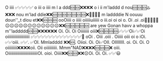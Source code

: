O iiii ✅✅✅✅✅  o iii o iiii m l a ddd🆘🆘❌❌❌❌      o i ii m'laddd d nou🆘🆘🆘♨️❌❌❌  nou m'lad ddie❌❌🆘🆘🆘🆘🆘🆘🆘❌🚷🚷🚷🚷  m laddddie N oouuu doun'',,t diou  et❌❌🆘🆘🆘  ooOiiii o iiiii oiiiiiuiiiiii o iii.oi oi oi o. Oi .oi .oi🙁🙁🙁🙁🙁☹️☹️☹️☹️☹️😕😕😕😕☹️😕☹️❌❌🆘🆘🆘🆘🆘    are yew Gonan havv a whoppa m''laddddd🆘🆘❌❌❌❌❌❌  Oi. Oi. Oi Oiiiiiiii oiii❌🆘🆘🆘🆘✅✅✅Oi✅✅Oi oiiiiiiiiiiiiiiiiiiiii ✅✅✅✅✅✅✅✅✅✅✅✅✅✅🔆 oOi . Oiii .oiii . Oiiiii oiii oi o iOi. ✅✅oiii. ✅✅. ✅OI.  Mmladddd ❌❌🆘. Oiioi. Oi. Oi✅OII.   OIIIIIIII.  oi. Oi. Oi. O oiiiiiiiii❌❌❌❌oii. Oii oiiiiiiiiii. Mmm"NAD❌❌❌❌🆘🆘🆘❌ oiii.  OiiiiiiiiiiiiiiiiiiiiiiiiiiiiOI. oioi. Oiiii❌❌🆘🆘❌❌☹️Oi. Oi. Oi. ✅✅😃
